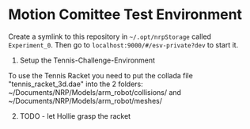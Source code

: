 # Motion Comittee Test Environment

Create a symlink to this repository in `~/.opt/nrpStorage` called `Experiment_0`. Then go to `localhost:9000/#/esv-private?dev` to start it.

1. Setup the Tennis-Challenge-Environment

To use the Tennis Racket you need to put the collada file "tennis_racket_3d.dae" into the 2 folders:
~/Documents/NRP/Models/arm_robot/collisions/
and
~/Documents/NRP/Models/arm_robot/meshes/

2. TODO - let Hollie grasp the racket
